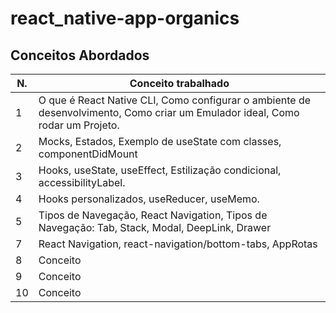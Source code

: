  # react_native-app-organics

 
<!-- [Link da aplicação](https://alanserafim-react_native-orgs.vercel.app/) -->


## Conceitos Abordados

| N. | Conceito trabalhado |
|--- |---
| 1 | O que é React Native CLI, Como configurar o ambiente de desenvolvimento, Como criar um Emulador ideal, Como rodar um Projeto.
| 2 | Mocks, Estados, Exemplo de useState com classes, componentDidMount
| 3 | Hooks, useState, useEffect, Estilização condicional, accessibilityLabel.
| 4 | Hooks personalizados, useReducer, useMemo.
| 5 | Tipos de Navegação, React Navigation, Tipos de Navegação: Tab, Stack, Modal, DeepLink, Drawer
| 7 | React Navigation, react-navigation/bottom-tabs, AppRotas
| 8 | Conceito
| 9 | Conceito
| 10 | Conceito
